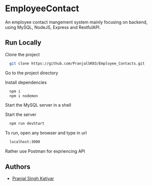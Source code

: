 
# EmployeeContact

An employee contact mangement system mainly focusing on backend, using MySQL, NodeJS, Express and RestfulAPI.


## Run Locally

Clone the project

```bash
  git clone https://github.com/PranjalSK03/Employee_Contacts.git
```

Go to the project directory

Install dependencies

```bash
  npm i
  npm i nodemon
```
Start the MySQL server in a shell

Start the server

```bash
  npm run devStart
```
To run, open any browser and type in url

```bash
  localhost:3000
```
Rather use Postman for expriencing API


## Authors

- [Pranjal Singh Katiyar](https://www.github.com/PranjalSK03)



